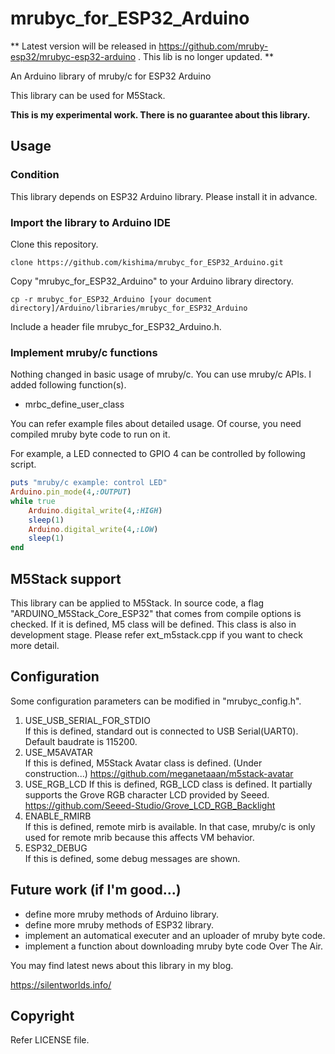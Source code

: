 # mrubyc_for_ESP32_Arduino

** Latest version will be released in https://github.com/mruby-esp32/mrubyc-esp32-arduino . This lib is no longer updated. **

An Arduino library of mruby/c for ESP32 Arduino

This library can be used for M5Stack.


**This is my experimental work. There is no guarantee about this library.**

## Usage

### Condition

This library depends on ESP32 Arduino library. Please install it in advance.

### Import the library to Arduino IDE

Clone this repository.

    clone https://github.com/kishima/mrubyc_for_ESP32_Arduino.git

Copy "mrubyc_for_ESP32_Arduino" to your Arduino library directory.

    cp -r mrubyc_for_ESP32_Arduino [your document directory]/Arduino/libraries/mrubyc_for_ESP32_Arduino

Include a header file mrubyc_for_ESP32_Arduino.h.

### Implement mruby/c functions

Nothing changed in basic usage of mruby/c. You can use mruby/c APIs.
I added following function(s).

- mrbc_define_user_class

You can refer example files about detailed usage.
Of course, you need compiled mruby byte code to run on it.

For example, a LED connected to GPIO 4 can be controlled by following script.

```rb
puts "mruby/c example: control LED"
Arduino.pin_mode(4,:OUTPUT)
while true
	Arduino.digital_write(4,:HIGH)
	sleep(1)
	Arduino.digital_write(4,:LOW)
	sleep(1)
end
```

## M5Stack support

This library can be applied to M5Stack.
In source code, a flag "ARDUINO_M5Stack_Core_ESP32" that comes from compile options is checked.
If it is defined, M5 class will be defined. This class is also in development stage. Please refer ext_m5stack.cpp if you want to check more detail.

## Configuration

Some configuration parameters can be modified in "mrubyc_config.h".

1. USE_USB_SERIAL_FOR_STDIO  
   If this is defined, standard out is connected to USB Serial(UART0). Default baudrate is 115200.
1. USE_M5AVATAR  
   If this is defined, M5Stack Avatar class is defined. (Under construction...)
   https://github.com/meganetaaan/m5stack-avatar
1. USE_RGB_LCD
   If this is defined, RGB_LCD class is defined. It partially supports the Grove RGB character LCD provided by Seeed.
   https://github.com/Seeed-Studio/Grove_LCD_RGB_Backlight
1. ENABLE_RMIRB  
   If this is defined, remote mirb is available. In that case, mruby/c is only used for remote mrib because this affects VM behavior.
1. ESP32_DEBUG  
   If this is defined, some debug messages are shown.

## Future work (if I'm good...)

- define more mruby methods of Arduino library.
- define more mruby methods of ESP32 library.
- implement an automatical executer and an uploader of mruby byte code.
- implement a function about downloading mruby byte code Over The Air.

You may find latest news about this library in my blog.

https://silentworlds.info/

## Copyright

Refer LICENSE file.
